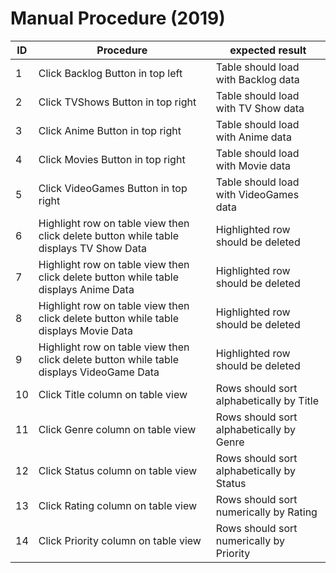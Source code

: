 
# Manual Procedure (2019) 

| ID | Procedure | expected result|
| ---- | ----------- | ---------------- |
|1|Click Backlog Button in top left |Table should load with Backlog data|
|2|Click TVShows Button in top right | Table should load with TV Show data |
|3|Click Anime Button in top right | Table should load with Anime data |
|4|Click Movies Button in top right | Table should load with Movie data |
|5|Click VideoGames Button in top right | Table should load with VideoGames data |
|6|Highlight row on table view then click delete button while table displays TV Show Data | Highlighted row should be deleted |
|7|Highlight row on table view then click delete button while table displays Anime Data | Highlighted row should be deleted |
|8|Highlight row on table view then click delete button while table displays Movie Data | Highlighted row should be deleted |
|9|Highlight row on table view then click delete button while table displays VideoGame Data | Highlighted row should be deleted |
|10|Click Title column on table view | Rows should sort alphabetically by Title |
|11|Click Genre column on table view | Rows should sort alphabetically by Genre |
|12|Click Status column on table view | Rows should sort alphabetically by Status |
|13|Click Rating column on table view | Rows should sort numerically by Rating |
|14|Click Priority column on table view | Rows should sort numerically by Priority |
